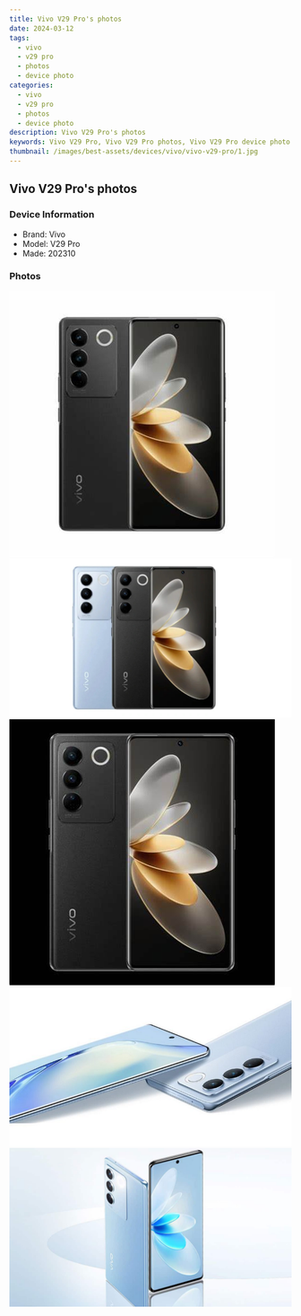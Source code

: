 ```yaml
---
title: Vivo V29 Pro's photos
date: 2024-03-12
tags: 
  - vivo
  - v29 pro
  - photos
  - device photo
categories: 
  - vivo
  - v29 pro
  - photos
  - device photo
description: Vivo V29 Pro's photos
keywords: Vivo V29 Pro, Vivo V29 Pro photos, Vivo V29 Pro device photo
thumbnail: /images/best-assets/devices/vivo/vivo-v29-pro/1.jpg
---
```


## Vivo V29 Pro's photos

### Device Information

- Brand: Vivo
- Model: V29 Pro
- Made: 202310

### Photos

![/images/best-assets/devices/vivo/vivo-v29-pro/1.jpg](/images/best-assets/devices/vivo/vivo-v29-pro/1.jpg)
![/images/best-assets/devices/vivo/vivo-v29-pro/2.jpg](/images/best-assets/devices/vivo/vivo-v29-pro/2.jpg)
![/images/best-assets/devices/vivo/vivo-v29-pro/3.jpg](/images/best-assets/devices/vivo/vivo-v29-pro/3.jpg)
![/images/best-assets/devices/vivo/vivo-v29-pro/4.jpg](/images/best-assets/devices/vivo/vivo-v29-pro/4.jpg)
![/images/best-assets/devices/vivo/vivo-v29-pro/5.jpg](/images/best-assets/devices/vivo/vivo-v29-pro/5.jpg)
